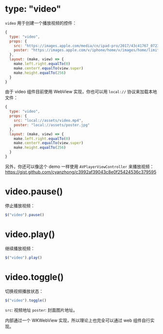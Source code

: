 # type: "video"

`video` 用于创建一个播放视频的控件：

```js
{
  type: "video",
  props: {
    src: "https://images.apple.com/media/cn/ipad-pro/2017/43c41767_0723_4506_889f_0180acc13482/films/feature/ipad-pro-feature-cn-20170605_1280x720h.mp4",
    poster: "https://images.apple.com/v/iphone/home/v/images/home/limited_edition/iphone_7_product_red_large_2x.jpg"
  },
  layout: (make, view) => {
    make.left.right.equalTo(0)
    make.centerY.equalTo(view.super)
    make.height.equalTo(256)
  }
}
```

由于 video 组件目前使用 WebView 实现，你也可以用 `local://` 协议来加载本地文件：

```js
{
  type: "video",
  props: {
    src: "local://assets/video.mp4",
    poster: "local://assets/poster.jpg"
  },
  layout: (make, view) => {
    make.left.right.equalTo(0)
    make.centerY.equalTo(view.super)
    make.height.equalTo(256)
  }
}
```

另外，你还可以像这个 demo 一样使用 `AVPlayerViewController` 来播放视频：https://gist.github.com/cyanzhong/c3992af39043c8e0f25424536c379595

# video.pause()

停止播放视频：

```js
$("video").pause()
```

# video.play()

继续播放视频：

```js
$("video").play()
```

# video.toggle()

切换视频播放状态：

```js
$("video").toggle()
```

`src`: 视频地址 `poster`: 封面图片地址。

内部通过一个 WKWebView 实现，所以理论上也完全可以通过 web 组件自行实现。